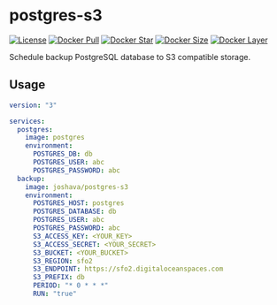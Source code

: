 # postgres-s3

[![License][license_md]][license]
[![Docker Pull][docker_pull]][docker]
[![Docker Star][docker_star]][docker]
[![Docker Size][docker_size]][docker]
[![Docker Layer][docker_layer]][docker]

Schedule backup PostgreSQL database to S3 compatible storage.

## Usage

```yml
version: "3"

services:
  postgres:
    image: postgres
    environment:
      POSTGRES_DB: db
      POSTGRES_USER: abc
      POSTGRES_PASSWORD: abc
  backup:
    image: joshava/postgres-s3
    environment:
      POSTGRES_HOST: postgres
      POSTGRES_DATABASE: db
      POSTGRES_USER: abc
      POSTGRES_PASSWORD: abc
      S3_ACCESS_KEY: <YOUR_KEY>
      S3_ACCESS_SECRET: <YOUR_SECRET>
      S3_BUCKET: <YOUR_BUCKET>
      S3_REGION: sfo2
      S3_ENDPOINT: https://sfo2.digitaloceanspaces.com
      S3_PREFIX: db
      PERIOD: "* 0 * * *"
      RUN: "true"
```

[docker]: https://hub.docker.com/r/joshava/postgres-s3
[docker_pull]: https://img.shields.io/docker/pulls/joshava/postgres-s3.svg
[docker_star]: https://img.shields.io/docker/stars/joshava/postgres-s3.svg
[docker_size]: https://img.shields.io/microbadger/image-size/joshava/postgres-s3.svg
[docker_layer]: https://img.shields.io/microbadger/layers/joshava/postgres-s3.svg
[license]: https://github.com/joshava/postgres-s3/blob/master/LICENSE
[license_md]: https://img.shields.io/github/license/joshava/postgres-s3.svg
